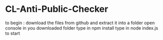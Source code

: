 # CL-Anti-Public-Checker

to begin :
download the files from github and extract it into a folder
open console in you downloaded folder
type in npm install
type in node index.js to start
